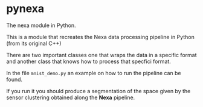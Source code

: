 # pynexa
The nexa module in Python.

This is a module that recreates the Nexa data processing pipeline in Python (from its original C++)


There are two important classes one that wraps the data in a specific format and
another class that knows how to process that specfici format.

In the file `mnist_demo.py` an example on how to run the pipeline can be found.

If you run it you should produce a segmentation of the space given by the
sensor clustering obtained along the **Nexa** pipeline.